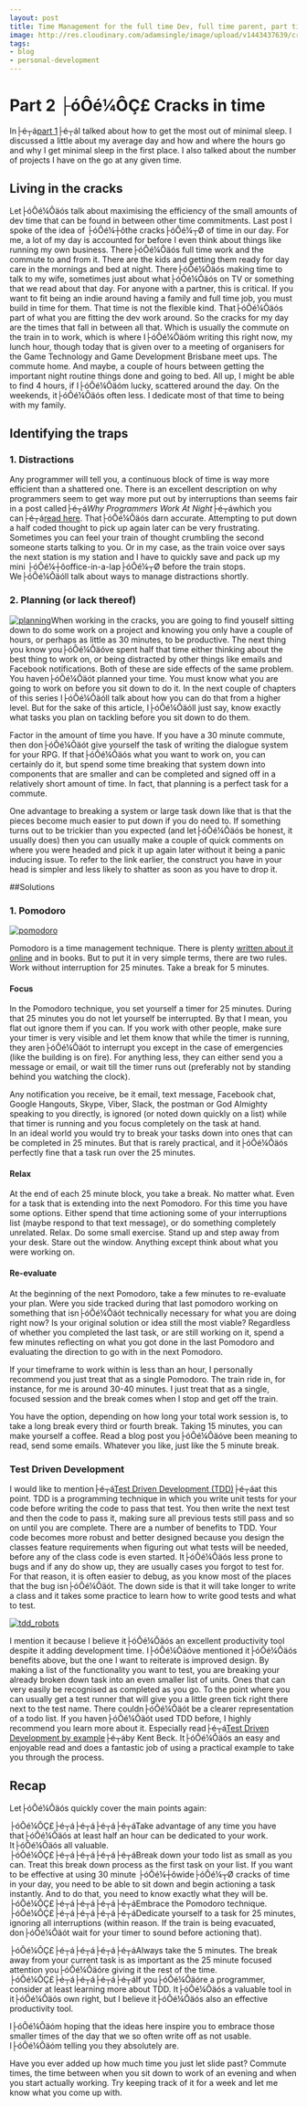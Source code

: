 ```yaml
---
layout: post
title: Time Management for the full time Dev, full time parent, part time Indie
image: http://res.cloudinary.com/adamsingle/image/upload/v1443437639/cracks_pc0kop.jpg
tags:
- blog
- personal-development
---
```




# Part 2 ├óÔé¼ÔÇ£ Cracks in time

In├é┬á[part 1](http://adamsingle.com/time-management-sleep/)├é┬áI talked about how to get the most out of minimal sleep. I discussed a little about my average day and how and where the hours go and why I get minimal sleep in the first place. I also talked about the number of projects I have on the go at any given time.


## Living in the cracks

  
 Let├óÔé¼Ôäós talk about maximising the efficiency of the small amounts of dev time that can be found in between other time commitments. Last post I spoke of the idea of ├óÔé¼┼ôthe cracks├óÔé¼┬Ø of time in our day. For me, a lot of my day is accounted for before I even think about things like running my own business. There├óÔé¼Ôäós full time work and the commute to and from it. There are the kids and getting them ready for day care in the mornings and bed at night. There├óÔé¼Ôäós making time to talk to my wife, sometimes just about what├óÔé¼Ôäós on TV or something that we read about that day. For anyone with a partner, this is critical. If you want to fit being an indie around having a family and full time job, you must build in time for them. That time is not the flexible kind. That├óÔé¼Ôäós part of what you are fitting the dev work around. So the cracks for my day are the times that fall in between all that. Which is usually the commute on the train in to work, which is where I├óÔé¼Ôäóm writing this right now, my lunch hour, though today that is given over to a meeting of organisers for the Game Technology and Game Development Brisbane meet ups. The commute home. And maybe, a couple of hours between getting the important night routine things done and going to bed. All up, I might be able to find 4 hours, if I├óÔé¼Ôäóm lucky, scattered around the day. On the weekends, it├óÔé¼Ôäós often less. I dedicate most of that time to being with my family.


## Identifying the traps

  
### 1. Distractions

  
 Any programmer will tell you, a continuous block of time is way more efficient than a shattered one. There is an excellent description on why programmers seem to get way more put out by interruptions than seems fair in a post called├é┬á*Why Programmers Work At Night*├é┬áwhich you can├é┬á[read here](http://swizec.com/blog/why-programmers-work-at-night/swizec/3198). That├óÔé¼Ôäós darn accurate. Attempting to put down a half coded thought to pick up again later can be very frustrating. Sometimes you can feel your train of thought crumbling the second someone starts talking to you. Or in my case, as the train voice over says the next station is my station and I have to quickly save and pack up my mini ├óÔé¼┼ôoffice-in-a-lap├óÔé¼┬Ø before the train stops. We├óÔé¼Ôäóll talk about ways to manage distractions shortly.

### 2. Planning (or lack thereof)

  
[![planning](http://res.cloudinary.com/adamsingle/image/upload/v1443437639/planning_scjalj.jpg)](http://res.cloudinary.com/adamsingle/image/upload/v1443437639/planning_scjalj.jpg)When working in the cracks, you are going to find youself sitting down to do some work on a project and knowing you only have a couple of hours, or perhaps as little as 30 minutes, to be productive. The next thing you know you├óÔé¼Ôäóve spent half that time either thinking about the best thing to work on, or being distracted by other things like emails and Facebook notifications. Both of these are side effects of the same problem. You haven├óÔé¼Ôäót planned your time. You must know what you are going to work on before you sit down to do it. In the next couple of chapters of this series I├óÔé¼Ôäóll talk about how you can do that from a higher level. But for the sake of this article, I├óÔé¼Ôäóll just say, know exactly what tasks you plan on tackling before you sit down to do them.

Factor in the amount of time you have. If you have a 30 minute commute, then don├óÔé¼Ôäót give yourself the task of writing the dialogue system for your RPG. If that├óÔé¼Ôäós what you want to work on, you can certainly do it, but spend some time breaking that system down into components that are smaller and can be completed and signed off in a relatively short amount of time. In fact, that planning is a perfect task for a commute.

One advantage to breaking a system or large task down like that is that the pieces become much easier to put down if you do need to. If something turns out to be trickier than you expected (and let├óÔé¼Ôäós be honest, it usually does) then you can usually make a couple of quick comments on where you were headed and pick it up again later without it being a panic inducing issue. To refer to the link earlier, the construct you have in your head is simpler and less likely to shatter as soon as you have to drop it.

##Solutions
### 1. Pomodoro

[![pomodoro](http://res.cloudinary.com/adamsingle/image/upload/v1443437638/pomodoro_glwtxr.jpg)](http://res.cloudinary.com/adamsingle/image/upload/v1443437638/pomodoro_glwtxr.jpg)

Pomodoro is a time management technique. There is plenty [written about it online](http://pomodorotechnique.com/) and in books. But to put it in very simple terms, there are two rules. Work without interruption for 25 minutes. Take a break for 5 minutes.

#### Focus

In the Pomodoro technique, you set yourself a timer for 25 minutes. During that 25 minutes you do not let yourself be interrupted. By that I mean, you flat out ignore them if you can. If you work with other people, make sure your timer is very visible and let them know that while the timer is running, they aren├óÔé¼Ôäót to interrupt you except in the case of emergencies (like the building is on fire). For anything less, they can either send you a message or email, or wait till the timer runs out (preferably not by standing behind you watching the clock).

Any notification you receive, be it email, text message, Facebook chat, Google Hangouts, Skype, Viber, Slack, the postman or God Almighty speaking to you directly, is ignored (or noted down quickly on a list) while that timer is running and you focus completely on the task at hand.  
 In an ideal world you would try to break your tasks down into ones that can be completed in 25 minutes. But that is rarely practical, and it├óÔé¼Ôäós perfectly fine that a task run over the 25 minutes.

#### Relax

At the end of each 25 minute block, you take a break. No matter what. Even for a task that is extending into the next Pomodoro. For this time you have some options. Either spend that time actioning some of your interruptions list (maybe respond to that text message), or do something completely unrelated. Relax. Do some small exercise. Stand up and step away from your desk. Stare out the window. Anything except think about what you were working on.

#### Re-evaluate

At the beginning of the next Pomodoro, take a few minutes to re-evaluate your plan. Were you side tracked during that last pomodoro working on something that isn├óÔé¼Ôäót technically necessary for what you are doing right now? Is your original solution or idea still the most viable? Regardless of whether you completed the last task, or are still working on it, spend a few minutes reflecting on what you got done in the last Pomodoro and evaluating the direction to go with in the next Pomodoro.

If your timeframe to work within is less than an hour, I personally recommend you just treat that as a single Pomodoro. The train ride in, for instance, for me is around 30-40 minutes. I just treat that as a single, focused session and the break comes when I stop and get off the train.

You have the option, depending on how long your total work session is, to take a long break every third or fourth break. Taking 15 minutes, you can make yourself a coffee. Read a blog post you├óÔé¼Ôäóve been meaning to read, send some emails. Whatever you like, just like the 5 minute break.

### Test Driven Development

I would like to mention├é┬á[Test Driven Development (TDD)](http://agiledata.org/essays/tdd.html)├é┬áat this point. TDD is a programming technique in which you write unit tests for your code before writing the code to pass that test. You then write the next test and then the code to pass it, making sure all previous tests still pass and so on until you are complete. There are a number of benefits to TDD. Your code becomes more robust and better designed because you design the classes feature requirements when figuring out what tests will be needed, before any of the class code is even started. It├óÔé¼Ôäós less prone to bugs and if any do show up, they are usually cases you forgot to test for. For that reason, it is often easier to debug, as you know most of the places that the bug isn├óÔé¼Ôäót. The down side is that it will take longer to write a class and it takes some practice to learn how to write good tests and what to test.

[![tdd_robots](http://res.cloudinary.com/adamsingle/image/upload/v1443437638/tdd_robots_aohh6t.png)](http://res.cloudinary.com/adamsingle/image/upload/v1443437638/tdd_robots_aohh6t.png)

I mention it because I believe it├óÔé¼Ôäós an excellent productivity tool despite it adding development time. I├óÔé¼Ôäóve mentioned it├óÔé¼Ôäós benefits above, but the one I want to reiterate is improved design. By making a list of the functionality you want to test, you are breaking your already broken down task into an even smaller list of units. Ones that can very easily be recognised as completed as you go. To the point where you can usually get a test runner that will give you a little green tick right there next to the test name. There couldn├óÔé¼Ôäót be a clearer representation of a todo list. If you haven├óÔé¼Ôäót used TDD before, I highly recommend you learn more about it. Especially read├é┬á[Test Driven Development by example](http://www.amazon.com/Test-Driven-Development-By-Example/dp/0321146530)├é┬áby Kent Beck. It├óÔé¼Ôäós an easy and enjoyable read and does a fantastic job of using a practical example to take you through the process.


## Recap

Let├óÔé¼Ôäós quickly cover the main points again:

├óÔé¼ÔÇ£├é┬á├é┬á├é┬á├é┬áTake advantage of any time you have that├óÔé¼Ôäós at least half an hour can be dedicated to your work. It├óÔé¼Ôäós all valuable.  
 ├óÔé¼ÔÇ£├é┬á├é┬á├é┬á├é┬áBreak down your todo list as small as you can. Treat this break down process as the first task on your list. If you want to be effective at using 30 minute ├óÔé¼┼ôwide├óÔé¼┬Ø cracks of time in your day, you need to be able to sit down and begin actioning a task instantly. And to do that, you need to know exactly what they will be.  
 ├óÔé¼ÔÇ£├é┬á├é┬á├é┬á├é┬áEmbrace the Pomodoro technique.  
 ├óÔé¼ÔÇ£├é┬á├é┬á├é┬á├é┬áDedicate yourself to a task for 25 minutes, ignoring all interruptions (within reason. If the train is being evacuated, don├óÔé¼Ôäót wait for your timer to sound before actioning that).

├óÔé¼ÔÇ£├é┬á├é┬á├é┬á├é┬áAlways take the 5 minutes. The break away from your current task is as important as the 25 minute focused attention you├óÔé¼Ôäóre giving it the rest of the time.  
 ├óÔé¼ÔÇ£├é┬á├é┬á├é┬á├é┬áIf you├óÔé¼Ôäóre a programmer, consider at least learning more about TDD. It├óÔé¼Ôäós a valuable tool in it├óÔé¼Ôäós own right, but I believe it├óÔé¼Ôäós also an effective productivity tool.

I├óÔé¼Ôäóm hoping that the ideas here inspire you to embrace those smaller times of the day that we so often write off as not usable. I├óÔé¼Ôäóm telling you they absolutely are.

Have you ever added up how much time you just let slide past? Commute times, the time between when you sit down to work of an evening and when you start actually working. Try keeping track of it for a week and let me know what you come up with.

</h2solutions>


